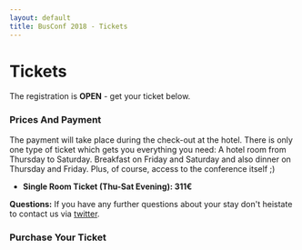 ```yaml
---
layout: default
title: BusConf 2018 - Tickets
---
```


<div class="post">
	<h1 class="pageTitle">Tickets</h1>
  <p class="intro">
  The registration is <b>OPEN</b> - get your ticket below.
  </p>
  <h3>Prices And Payment</h3>
  <p class="intro">
  The payment will take place during the check-out at the hotel. There is only one type of ticket which gets you everything you need: A hotel room from Thursday to Saturday. Breakfast on Friday and Saturday and also dinner on Thursday and Friday. Plus, of course, access to the conference itself ;)
  <ul>
    <li class="intro"><b>Single Room Ticket (Thu-Sat Evening): 311€</b></li>
  </ul>
  </p>
  <p class="intro">
     <b>Questions:</b> If you have any further questions about your stay don't heistate to contact us via <a href="https://twitter.com/_BusConf_">twitter</a>.
  </p>
  <h3>Purchase Your Ticket</h3>
<div>
      <tito-widget event="busconf/busconf-2018"></tito-widget>
</div>
</div>


